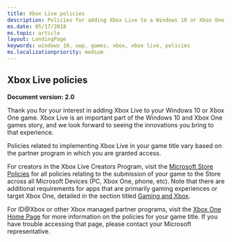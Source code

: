 ```yaml
---
title: Xbox Live policies
description: Policies for adding Xbox Live to a Windows 10 or Xbox One game.
ms.date: 05/17/2018
ms.topic: article
layout: LandingPage
keywords: windows 10, uwp, games, xbox, xbox live, policies
ms.localizationpriority: medium
---
```


## Xbox Live policies

**Document version: 2.0**

Thank you for your interest in adding Xbox Live to your Windows 10 or Xbox One game. Xbox Live is an important part of the Windows 10 and Xbox One games story, and we look forward to seeing the innovations you bring to that experience.

Policies related to implementing Xbox Live in your game title vary based on the partner program in which you are granted access.

For creators in the Xbox Live Creators Program, visit the [Microsoft Store Policies](https://docs.microsoft.com/en-us/legal/windows/agreements/store-policies) for all policies relating to the submission of your game to the Store across all Microsoft Devices (PC, Xbox One, phone, etc). Note that there are additional requirements for apps that are primarily gaming experiences or target Xbox One, detailed in the section titled [Gaming and Xbox](https://docs.microsoft.com/en-us/legal/windows/agreements/store-policies#1013-gaming-and-xbox).

For ID@Xbox or other Xbox managed partner programs, visit the [Xbox One Home Page](https://developer.microsoft.com/en-us/games/xbox/partner) for more information on the policies for your game title. If you have trouble accessing that page, please contact your Microsoft representative.
